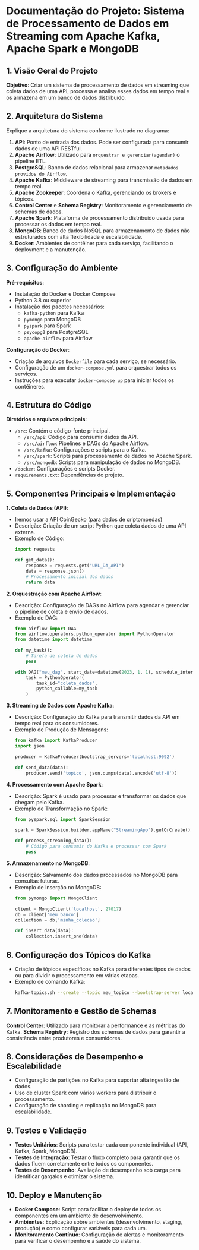 
# Documentação do Projeto: Sistema de Processamento de Dados em Streaming com Apache Kafka, Apache Spark e MongoDB

## 1. Visão Geral do Projeto

**Objetivo**: Criar um sistema de processamento de dados em streaming que coleta dados de uma API, processa e analisa esses dados em tempo real e os armazena em um banco de dados distribuído. 

## 2. Arquitetura do Sistema

Explique a arquitetura do sistema conforme ilustrado no diagrama:

1. **API**: Ponto de entrada dos dados. Pode ser configurada para consumir dados de uma API RESTful.
2. **Apache Airflow**: Utilizado para `orquestrar e gerenciar(agendar)` o pipeline ETL.
3. **PostgreSQL**: Banco de dados relacional para armazenar `metadados providos do Airflow`.
4. **Apache Kafka**: Middleware de streaming para transmissão de dados em tempo real.
5. **Apache Zookeeper**: Coordena o Kafka, gerenciando os brokers e tópicos.
6. **Control Center** e **Schema Registry**: Monitoramento e gerenciamento de schemas de dados.
7. **Apache Spark**: Plataforma de processamento distribuído usada para processar os dados em tempo real.
8. **MongoDB**: Banco de dados NoSQL para armazenamento de dados não estruturados com alta flexibilidade e escalabilidade.
9. **Docker**: Ambientes de contêiner para cada serviço, facilitando o deployment e a manutenção.

## 3. Configuração do Ambiente

**Pré-requisitos**:
- Instalação do Docker e Docker Compose
- Python 3.8 ou superior
- Instalação dos pacotes necessários:
  - `kafka-python` para Kafka
  - `pymongo` para MongoDB
  - `pyspark` para Spark
  - `psycopg2` para PostgreSQL
  - `apache-airflow` para Airflow

**Configuração do Docker**:
- Criação de arquivos `Dockerfile` para cada serviço, se necessário.
- Configuração de um `docker-compose.yml` para orquestrar todos os serviços.
- Instruções para executar `docker-compose up` para iniciar todos os contêineres.

## 4. Estrutura do Código

**Diretórios e arquivos principais**:
- `/src`: Contém o código-fonte principal.
  - `/src/api`: Código para consumir dados da API.
  - `/src/airflow`: Pipelines e DAGs do Apache Airflow.
  - `/src/kafka`: Configurações e scripts para o Kafka.
  - `/src/spark`: Scripts para processamento de dados no Apache Spark.
  - `/src/mongodb`: Scripts para manipulação de dados no MongoDB.
- `/docker`: Configurações e scripts Docker.
- `requirements.txt`: Dependências do projeto.

## 5. Componentes Principais e Implementação

**1. Coleta de Dados (API)**:
   - Iremos usar a API CoinGecko (para dados de criptomoedas)
   - Descrição: Criação de um script Python que coleta dados de uma API externa.
   - Exemplo de Código:
     ```python
     import requests

     def get_data():
         response = requests.get("URL_DA_API")
         data = response.json()
         # Processamento inicial dos dados
         return data
     ```

**2. Orquestração com Apache Airflow**:
   - Descrição: Configuração de DAGs no Airflow para agendar e gerenciar o pipeline de coleta e envio de dados.
   - Exemplo de DAG:
     ```python
     from airflow import DAG
     from airflow.operators.python_operator import PythonOperator
     from datetime import datetime

     def my_task():
         # Tarefa de coleta de dados
         pass

     with DAG("meu_dag", start_date=datetime(2023, 1, 1), schedule_interval="*/10 * * * *") as dag:
         task = PythonOperator(
             task_id="coleta_dados",
             python_callable=my_task
         )
     ```

**3. Streaming de Dados com Apache Kafka**:
   - Descrição: Configuração do Kafka para transmitir dados da API em tempo real para os consumidores.
   - Exemplo de Produção de Mensagens:
     ```python
     from kafka import KafkaProducer
     import json

     producer = KafkaProducer(bootstrap_servers='localhost:9092')

     def send_data(data):
         producer.send('topico', json.dumps(data).encode('utf-8'))
     ```

**4. Processamento com Apache Spark**:
   - Descrição: Spark é usado para processar e transformar os dados que chegam pelo Kafka.
   - Exemplo de Transformação no Spark:
     ```python
     from pyspark.sql import SparkSession

     spark = SparkSession.builder.appName("StreamingApp").getOrCreate()

     def process_streaming_data():
         # Código para consumir do Kafka e processar com Spark
         pass
     ```

**5. Armazenamento no MongoDB**:
   - Descrição: Salvamento dos dados processados no MongoDB para consultas futuras.
   - Exemplo de Inserção no MongoDB:
     ```python
     from pymongo import MongoClient

     client = MongoClient('localhost', 27017)
     db = client['meu_banco']
     collection = db['minha_colecao']

     def insert_data(data):
         collection.insert_one(data)
     ```

## 6. Configuração dos Tópicos do Kafka

- Criação de tópicos específicos no Kafka para diferentes tipos de dados ou para dividir o processamento em várias etapas.
- Exemplo de comando Kafka:
  ```bash
  kafka-topics.sh --create --topic meu_topico --bootstrap-server localhost:9092 --replication-factor 1 --partitions 3
  ```

## 7. Monitoramento e Gestão de Schemas

**Control Center**: Utilizado para monitorar a performance e as métricas do Kafka.
**Schema Registry**: Registro dos schemas de dados para garantir a consistência entre produtores e consumidores.

## 8. Considerações de Desempenho e Escalabilidade

- Configuração de partições no Kafka para suportar alta ingestão de dados.
- Uso de cluster Spark com vários workers para distribuir o processamento.
- Configuração de sharding e replicação no MongoDB para escalabilidade.

## 9. Testes e Validação

- **Testes Unitários**: Scripts para testar cada componente individual (API, Kafka, Spark, MongoDB).
- **Testes de Integração**: Testar o fluxo completo para garantir que os dados fluem corretamente entre todos os componentes.
- **Testes de Desempenho**: Avaliação de desempenho sob carga para identificar gargalos e otimizar o sistema.

## 10. Deploy e Manutenção

- **Docker Compose**: Script para facilitar o deploy de todos os componentes em um ambiente de desenvolvimento.
- **Ambientes**: Explicação sobre ambientes (desenvolvimento, staging, produção) e como configurar variáveis para cada um.
- **Monitoramento Contínuo**: Configuração de alertas e monitoramento para verificar o desempenho e a saúde do sistema.